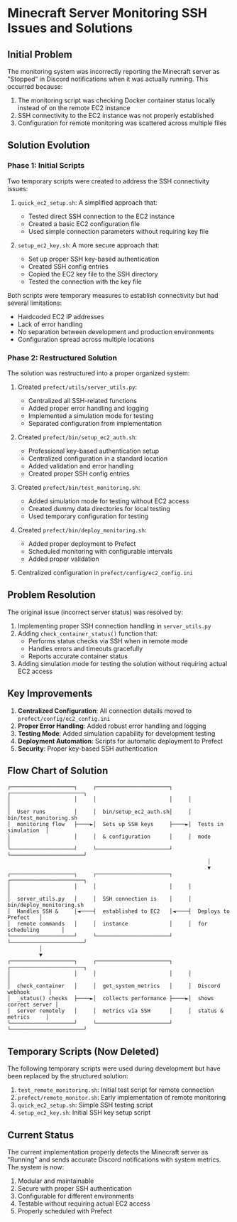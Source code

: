 # Minecraft Server Monitoring SSH Issues and Solutions

## Initial Problem

The monitoring system was incorrectly reporting the Minecraft server as "Stopped" in Discord notifications when it was actually running. This occurred because:

1. The monitoring script was checking Docker container status locally instead of on the remote EC2 instance
2. SSH connectivity to the EC2 instance was not properly established
3. Configuration for remote monitoring was scattered across multiple files

## Solution Evolution

### Phase 1: Initial Scripts

Two temporary scripts were created to address the SSH connectivity issues:

1. `quick_ec2_setup.sh`: A simplified approach that:
   - Tested direct SSH connection to the EC2 instance
   - Created a basic EC2 configuration file
   - Used simple connection parameters without requiring key file

2. `setup_ec2_key.sh`: A more secure approach that:
   - Set up proper SSH key-based authentication
   - Created SSH config entries 
   - Copied the EC2 key file to the SSH directory
   - Tested the connection with the key file

Both scripts were temporary measures to establish connectivity but had several limitations:
- Hardcoded EC2 IP addresses
- Lack of error handling
- No separation between development and production environments
- Configuration spread across multiple locations

### Phase 2: Restructured Solution

The solution was restructured into a proper organized system:

1. Created `prefect/utils/server_utils.py`:
   - Centralized all SSH-related functions
   - Added proper error handling and logging
   - Implemented a simulation mode for testing
   - Separated configuration from implementation

2. Created `prefect/bin/setup_ec2_auth.sh`:
   - Professional key-based authentication setup
   - Centralized configuration in a standard location
   - Added validation and error handling
   - Created proper SSH config entries

3. Created `prefect/bin/test_monitoring.sh`:
   - Added simulation mode for testing without EC2 access
   - Created dummy data directories for local testing
   - Used temporary configuration for testing

4. Created `prefect/bin/deploy_monitoring.sh`:
   - Added proper deployment to Prefect
   - Scheduled monitoring with configurable intervals
   - Added proper validation

5. Centralized configuration in `prefect/config/ec2_config.ini`

## Problem Resolution

The original issue (incorrect server status) was resolved by:

1. Implementing proper SSH connection handling in `server_utils.py`
2. Adding `check_container_status()` function that:
   - Performs status checks via SSH when in remote mode
   - Handles errors and timeouts gracefully
   - Reports accurate container status
3. Adding simulation mode for testing the solution without requiring actual EC2 access

## Key Improvements

1. **Centralized Configuration**: All connection details moved to `prefect/config/ec2_config.ini`
2. **Proper Error Handling**: Added robust error handling and logging
3. **Testing Mode**: Added simulation capability for development testing
4. **Deployment Automation**: Scripts for automatic deployment to Prefect
5. **Security**: Proper key-based SSH authentication

## Flow Chart of Solution

```
┌────────────────────┐     ┌───────────────────────┐     ┌───────────────────────┐
│                    │     │                       │     │                       │
│  User runs         │     │  bin/setup_ec2_auth.sh│     │  bin/test_monitoring.sh
│  monitoring flow   ├────►│  Sets up SSH keys     ├────►│  Tests in simulation  │
│                    │     │  & configuration      │     │  mode                 │
└────────────────────┘     └───────────────────────┘     └───────────────────────┘
                                                               │
                                                               ▼
┌────────────────────┐     ┌───────────────────────┐     ┌───────────────────────┐
│                    │     │                       │     │                       │
│  server_utils.py   │     │  SSH connection is    │     │  bin/deploy_monitoring.sh
│  Handles SSH &     │◄────┤  established to EC2   │◄────┤  Deploys to Prefect   │
│  remote commands   │     │  instance             │     │  for scheduling       │
└────────────────────┘     └───────────────────────┘     └───────────────────────┘
          │
          ▼
┌────────────────────┐     ┌───────────────────────┐     ┌───────────────────────┐
│                    │     │                       │     │                       │
│  check_container   │     │  get_system_metrics   │     │  Discord webhook      │
│  _status() checks  ├────►│  collects performance ├────►│  shows correct server │
│  server remotely   │     │  metrics via SSH      │     │  status & metrics     │
└────────────────────┘     └───────────────────────┘     └───────────────────────┘
```

## Temporary Scripts (Now Deleted)

The following temporary scripts were used during development but have been replaced by the structured solution:

1. `test_remote_monitoring.sh`: Initial test script for remote connection
2. `prefect/remote_monitor.sh`: Early implementation of remote monitoring
3. `quick_ec2_setup.sh`: Simple SSH testing script
4. `setup_ec2_key.sh`: Initial SSH key setup script

## Current Status

The current implementation properly detects the Minecraft server as "Running" and sends accurate Discord notifications with system metrics. The system is now:

1. Modular and maintainable
2. Secure with proper SSH authentication
3. Configurable for different environments
4. Testable without requiring actual EC2 access
5. Properly scheduled with Prefect

